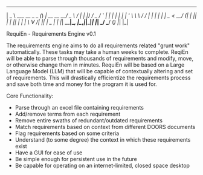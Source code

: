   ____                  _ _____                  ___        _ 
 |  _ \ ___  __ _ _   _(_) ____|_ __     __   __/ _ \      / |
 | |_) / _ \/ _` | | | | |  _| | '_ \    \ \ / / | | |     | |
 |  _ <  __/ (_| | |_| | | |___| | | |    \ V /| |_| |  _  | |
 |_| \_\___|\__, |\__,_|_|_____|_| |_|     \_/  \___/  (_) |_|
               |_|                                            

RequiEn - Requirements Engine v0.1

The requirements engine aims to do all requirements related "grunt work" automatically. These tasks may take a human weeks to complete. ReqiEn will be able to
parse through thousands of requirements and modify, move, or otherwise change them in minutes. RequiEn will be based on a Large Language Model (LLM) that will
be capable of contextually altering and set of requirements. This will drastically efficientize the requirements process and save both time and money for the
program it is used for.

Core Functionality:
- Parse through an excel file containing requirements
- Add/remove terms from each requirement
- Remove entire swaths of redundant/outdated requirements
- Match requirements based on context from different DOORS documents
- Flag requirements based on some criteria
- Understand (to some degree) the context in which these requirements exist
- Have a GUI for ease of use
- Be simple enough for persistent use in the future
- Be capable for operating on an internet-limited, closed space desktop


